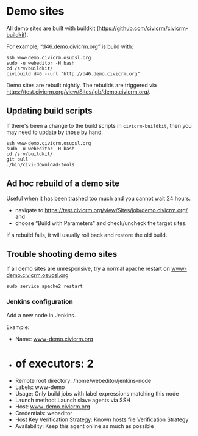 # Demo sites

All demo sites are built with buildkit (https://github.com/civicrm/civicrm-buildkit).

For example, “d46.demo.civicrm.org” is build with:

```
ssh www-demo.civicrm.osuosl.org
sudo -u webeditor -H bash
cd /srv/buildkit/
civibuild d46 --url "http://d46.demo.civicrm.org"
```

Demo sites are rebuilt nightly. The rebuilds are triggered via https://test.civicrm.org/view/Sites/job/demo.civicrm.org/.

## Updating build scripts

If there's been a change to the build scripts in `civicrm-buildkit`, then you may need to update by those by hand.

```
ssh www-demo.civicrm.osuosl.org
sudo -u webeditor -H bash
cd /srv/buildkit/
git pull
./bin/civi-download-tools
```

## Ad hoc rebuild of a demo site

Useful when it has been trashed too much and you cannot wait 24 hours.

* navigate to https://test.civicrm.org/view/Sites/job/demo.civicrm.org/ and
* choose “Build with Parameters” and check/uncheck the target sites.

If a rebuild fails, it will usually roll back and restore the old build.

## Trouble shooting demo sites

If all demo sites are unresponsive, try a normal apache restart on www-demo.civicrm.osuosl.org

```
sudo service apache2 restart

```

### Jenkins configuration

Add a new node in Jenkins.

Example:

* Name: www-demo.civicrm.org
* # of executors: 2
* Remote root directory: /home/webeditor/jenkins-node
* Labels: www-demo
* Usage: Only build jobs with label expressions matching this node
* Launch method: Launch slave agents via SSH
* Host: www-demo.civicrm.org
* Credentials: webeditor
* Host Key Verification Strategy: Known hosts file Verification Strategy
* Availability: Keep this agent online as much as possible
